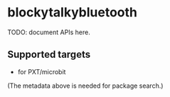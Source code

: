 # blockytalkybluetooth

TODO: document APIs here.

## Supported targets
* for PXT/microbit

(The metadata above is needed for package search.)
